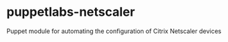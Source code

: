 puppetlabs-netscaler
====================

Puppet module for automating the configuration of Citrix Netscaler devices
